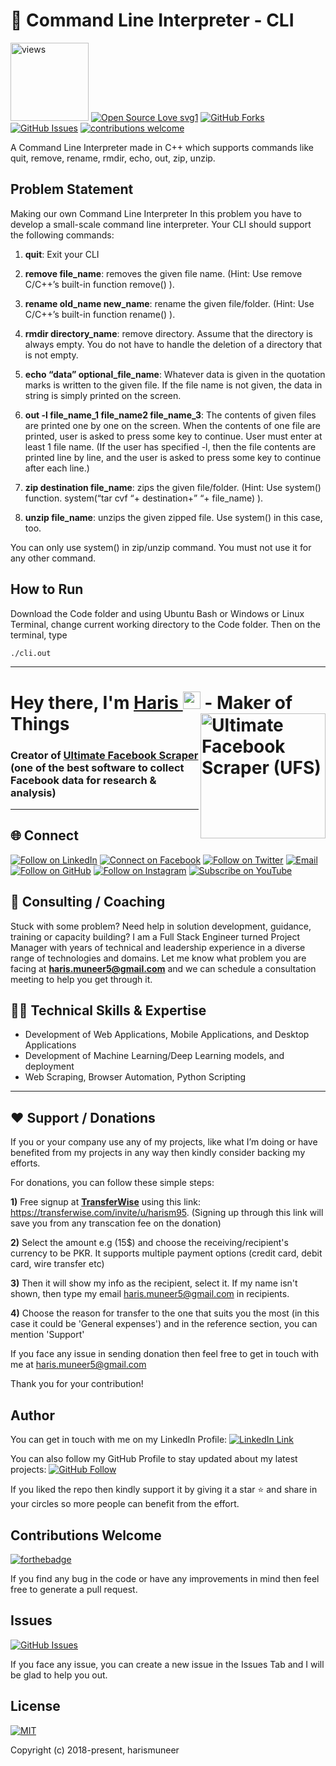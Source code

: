 # 🔲 Command Line Interpreter - CLI

<a href="https://github.com/harismuneer"><img alt="views" title="Github views" src="https://komarev.com/ghpvc/?username=harismuneer&style=flat-square" width="125"/></a>
[![Open Source Love svg1](https://badges.frapsoft.com/os/v1/open-source.svg?v=103)](#)
[![GitHub Forks](https://img.shields.io/github/forks/harismuneer/Command-Line-Interpreter-CLI.svg?style=social&label=Fork&maxAge=2592000)](https://www.github.com/harismuneer/Command-Line-Interpreter-CLI/fork)
[![GitHub Issues](https://img.shields.io/github/issues/harismuneer/Command-Line-Interpreter-CLI.svg?style=flat&label=Issues&maxAge=2592000)](https://www.github.com/harismuneer/Command-Line-Interpreter-CLI/issues)
[![contributions welcome](https://img.shields.io/badge/contributions-welcome-brightgreen.svg?style=flat&label=Contributions&colorA=red&colorB=black	)](#)


A Command Line Interpreter made in C++ which supports commands like quit, remove, rename, rmdir, echo, out, zip, unzip.

## Problem Statement

Making our own Command Line Interpreter
In this problem you have to develop a small-scale command line interpreter. Your CLI should support the following commands:

1. **quit**: Exit your CLI

2. **remove file_name**:  removes the given file name. (Hint: Use remove C/C++’s built-in function  remove() ).

3. **rename old_name new_name**: rename the given file/folder. (Hint: Use C/C++’s built-in function rename() ).

4. **rmdir directory_name**: remove directory.  Assume that the directory is always empty. You do not have to handle the deletion of a directory that is not empty.

5. **echo “data” optional_file_name**: Whatever data is given in the quotation marks is written to the given file. If the file name is not given, the data in string is simply printed on the screen.

6. **out -l file_name_1 file_name2 file_name_3**: The contents of given files are printed one by one on the screen. When the contents of one file are printed, user is asked to press some key to continue. User must enter at least 1 file name. (If the user has specified -l, then the file contents are printed line by line, and the user is asked to press some key to continue after each line.)

7. **zip destination file_name**: zips the given file/folder. (Hint: Use system() function. system(“tar cvf “+ destination+”  “+ file_name) ).

8. **unzip file_name**: unzips the given  zipped file. Use system() in this case, too.

You can only use system() in zip/unzip command. You must not use it for any other command.

## How to Run

Download the Code folder and using Ubuntu Bash or Windows or Linux Terminal, change current working directory to the Code folder.
Then on the terminal, type

```
./cli.out
```


<hr>

<h1 align="left">Hey there, I'm <a href="https://www.linkedin.com/in/harismuneer/">Haris </a><img src="https://media.giphy.com/media/hvRJCLFzcasrR4ia7z/giphy.gif" width="28"> 
 <a href="https://github.com/harismuneer/Ultimate-Facebook-Scraper"><img align="right" src="https://user-images.githubusercontent.com/30947706/79588950-17515780-80ee-11ea-8f66-e26da49fa052.png" alt="Ultimate Facebook Scraper (UFS)" width="200"/></a> - Maker of Things</h1> 


### Creator of <a href="https://github.com/harismuneer/Ultimate-Facebook-Scraper">Ultimate Facebook Scraper</a> (one of the best software to collect Facebook data for research & analysis) 

<hr>

<h2 align="left">🌐 Connect</h2>
<p align="left">
  <a href="https://www.linkedin.com/in/harismuneer/"><img title="Follow on LinkedIn" src="https://img.shields.io/badge/LinkedIn-0077B5?style=for-the-badge&logo=linkedin&logoColor=white"/></a>
  <a href="https://www.facebook.com/harism99"><img title="Connect on Facebook" src="https://img.shields.io/badge/Facebook-1877F2?style=for-the-badge&logo=facebook&logoColor=white"/></a>
  <a href="https://twitter.com/harismuneer99"><img title="Follow on Twitter" src="https://img.shields.io/badge/Twitter-1DA1F2?style=for-the-badge&logo=twitter&logoColor=white"/></a>
  <a href="mailto:haris.muneer5@gmail.com"><img title="Email" src="https://img.shields.io/badge/Gmail-D14836?style=for-the-badge&logo=gmail&logoColor=white"/></a>
  <a href="https://github.com/harismuneer"><img title="Follow on GitHub" src="https://img.shields.io/badge/GitHub-100000?style=for-the-badge&logo=github&logoColor=white"/></a>
  <a href="https://www.instagram.com/harismuneer99"><img title="Follow on Instagram" src="https://img.shields.io/badge/Instagram-E4405F?style=for-the-badge&logo=instagram&logoColor=white"/></a>
  <a href="https://www.youtube.com/channel/UCZ-uBd7g0E2Bp-0tXtSlSjw?sub_confirmation=1"><img title="Subscribe on YouTube" src="https://img.shields.io/badge/YouTube-FF0000?style=for-the-badge&logo=youtube&logoColor=white"/></a>
</p>


## 🤝 Consulting / Coaching
Stuck with some problem? Need help in solution development, guidance, training or capacity building? I am a Full Stack Engineer turned Project Manager with years of technical and leadership experience in a diverse range of technologies and domains. Let me know what problem you are facing at <b>haris.muneer5@gmail.com</b> and we can schedule a consultation meeting to help you get through it.

## 👨‍💻 Technical Skills & Expertise

- Development of Web Applications, Mobile Applications, and Desktop Applications
- Development of Machine Learning/Deep Learning models, and deployment 
- Web Scraping, Browser Automation, Python Scripting
<hr>


## ❤️ Support / Donations
If you or your company use any of my projects, like what I’m doing or have benefited from my projects in any way then kindly consider backing my efforts.

For donations, you can follow these simple steps:

<b>1)</b> Free signup at <b>[TransferWise](https://transferwise.com/invite/u/harism95)</b> using this link: https://transferwise.com/invite/u/harism95</li>. (Signing up through this link will save you from any transcation fee on the donation)

<b>2)</b> Select the amount e.g (15$) and choose the receiving/recipient's currency to be PKR. It supports multiple payment options (credit card, debit card, wire transfer etc)

<b>3)</b> Then it will show my info as the recipient, select it. If my name isn't shown, then type my email haris.muneer5@gmail.com in recipients.

<b>4)</b> Choose the reason for transfer to the one that suits you the most (in this case it could be 'General expenses') and in the reference section, you can mention 'Support'
 
If you face any issue in sending donation then feel free to get in touch with me at haris.muneer5@gmail.com 

Thank you for your contribution!


## Author
You can get in touch with me on my LinkedIn Profile: [![LinkedIn Link](https://img.shields.io/badge/Connect-harismuneer-blue.svg?logo=linkedin&longCache=true&style=social&label=Follow)](https://www.linkedin.com/in/harismuneer)

You can also follow my GitHub Profile to stay updated about my latest projects: [![GitHub Follow](https://img.shields.io/badge/Connect-harismuneer-blue.svg?logo=Github&longCache=true&style=social&label=Follow)](https://github.com/harismuneer)

If you liked the repo then kindly support it by giving it a star ⭐ and share in your circles so more people can benefit from the effort.

## Contributions Welcome
[![forthebadge](https://forthebadge.com/images/badges/built-with-love.svg)](#)

If you find any bug in the code or have any improvements in mind then feel free to generate a pull request.

## Issues
[![GitHub Issues](https://img.shields.io/github/issues/harismuneer/Command-Line-Interpreter-CLI.svg?style=flat&label=Issues&maxAge=2592000)](https://www.github.com/harismuneer/Command-Line-Interpreter-CLI/issues)

If you face any issue, you can create a new issue in the Issues Tab and I will be glad to help you out.

## License
[![MIT](https://img.shields.io/cocoapods/l/AFNetworking.svg?style=style&label=License&maxAge=2592000)](../master/LICENSE)

Copyright (c) 2018-present, harismuneer                                                        
